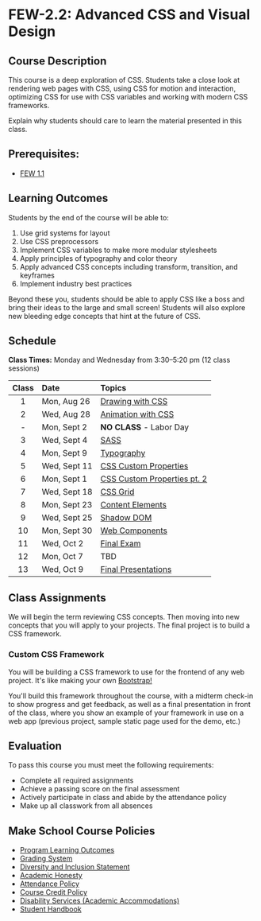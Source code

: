 # FEW-2.2: Advanced CSS and Visual Design

## Course Description

This course is a deep exploration of CSS. Students take a close look at rendering web pages with CSS, using CSS for motion and interaction, optimizing CSS for use with CSS variables and working with modern CSS frameworks.

Explain why students should care to learn the material presented in this class.

## Prerequisites:  

- [FEW 1.1](https://github.com/Make-School-Courses/FEW-1.1-Web-Foundations)

## Learning Outcomes

Students by the end of the course will be able to:

1. Use grid systems for layout
1. Use CSS preprocessors
1. Implement CSS variables to make more modular stylesheets
1. Apply principles of typography and color theory
1. Apply advanced CSS concepts including transform, transition, and keyframes
1. Implement industry best practices

Beyond these you, students should be able to apply CSS like a boss and bring their ideas to the large and small screen! Students will also explore new bleeding edge concepts that hint at the future of CSS. 

## Schedule

**Class Times:** Monday and Wednesday from 3:30–5:20 pm (12 class sessions)

| Class  |  Date         | Topics                |
|:-----:|:---------------|:----------------------|
|  1 | Mon, Aug 26  | [Drawing with CSS](lessons/lesson-01.md) |
|  2 | Wed, Aug 28  | [Animation with CSS](lessons/lesson-02.md) |
|  - | Mon, Sept 2  | **NO CLASS** - Labor Day |
|  3 | Wed, Sept 4  | [SASS](lessons/lesson-3.md) |
|  4 | Mon, Sept 9  | [Typography](lessons/lesson-04.md) |
|  5 | Wed, Sept 11 | [CSS Custom Properties](lessons/lesson-05.md) |
|  6 | Mon, Sept 1  | [CSS Custom Properties pt. 2](lessons/lesson-06.md) |
|  7 | Wed, Sept 18 | [CSS Grid](lessons/lesson-07.md) |
|  8 | Mon, Sept 23 | [Content Elements](lessons/lesson-08.md) |
|  9 | Wed, Sept 25 | [Shadow DOM](lessons/lesson-09.md) |
| 10 | Mon, Sept 30 | [Web Components](lessons/lesson-10.md) |  
| 11 | Wed, Oct 2   | [Final Exam](lessons/lesson-11.md) |
| 12 | Mon, Oct 7   | TBD |
| 13 | Wed, Oct 9   | [Final Presentations](lessons/lesson-12.md) |

## Class Assignments

We will begin the term reviewing CSS concepts. Then moving into new concepts that you will apply to your projects. The final project is to build a CSS framework. 

### Custom CSS Framework

You will be building a CSS framework to use for the frontend of any web project. It's like making your own [Bootstrap!](https://getbootstrap.com/)

You'll build this framework throughout the course, with a midterm check-in to show progress and get feedback, as well as a final presentation in front of the class, where you show an example of your framework in use on a web app (previous project, sample static page used for the demo, etc.)

## Evaluation

To pass this course you must meet the following requirements:

- Complete all required assignments 
- Achieve a passing score on the final assessment
- Actively participate in class and abide by the attendance policy
- Make up all classwork from all absences

## Make School Course Policies

- [Program Learning Outcomes](https://make.sc/program-learning-outcomes)
- [Grading System](https://make.sc/grading-system)
- [Diversity and Inclusion Statement](https://make.sc/diversity-and-inclusion-statement)
- [Academic Honesty](https://make.sc/academic-honesty-policy)
- [Attendance Policy](https://make.sc/attendance-policy)
- [Course Credit Policy](https://make.sc/course-credit-policy)
- [Disability Services (Academic Accommodations)](https://make.sc/disability-services)
- [Student Handbook](https://make.sc/student-handbook)
